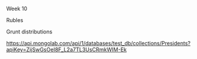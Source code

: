 Week 10

Rubles

Grunt distributions

https://api.mongolab.com/api/1/databases/test_db/collections/Presidents?apiKey=ZijSwGsOeI8F_L2a7TL3UsCRmkWIM-Ek
